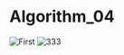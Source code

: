 # Algorithm_04
![First](https://user-images.githubusercontent.com/107264578/173104435-8b676fac-afe2-4428-8d4f-0f2334a773a0.jpg)
![333](https://user-images.githubusercontent.com/107264578/173093128-9a36c734-5ee3-4f89-b7f7-efb8e23cd235.jpg)

